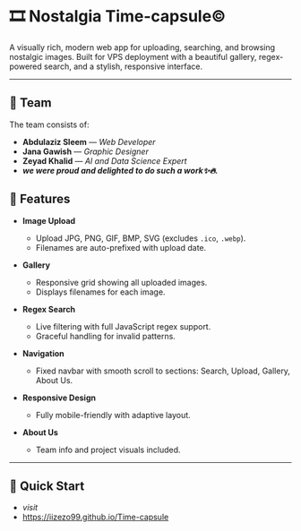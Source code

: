 # 🎞️ Nostalgia Time-capsule©

A visually rich, modern web app for uploading, searching, and browsing nostalgic images. Built for VPS deployment with a beautiful gallery, regex-powered search, and a stylish, responsive interface.

---
## 👥 Team

The team consists of:

- **Abdulaziz Sleem** — *Web Developer*  
- **Jana Gawish** — *Graphic Designer*  
- **Zeyad Khalid** — *AI and Data Science Expert*
- ***we were proud and delighted to do such a work✨🔥.***
## 🌟 Features

- **Image Upload**
  - Upload JPG, PNG, GIF, BMP, SVG (excludes `.ico`, `.webp`).
  - Filenames are auto-prefixed with upload date.

- **Gallery**
  - Responsive grid showing all uploaded images.
  - Displays filenames for each image.

- **Regex Search**
  - Live filtering with full JavaScript regex support.
  - Graceful handling for invalid patterns.

- **Navigation**
  - Fixed navbar with smooth scroll to sections: Search, Upload, Gallery, About Us.

- **Responsive Design**
  - Fully mobile-friendly with adaptive layout.

- **About Us**
  - Team info and project visuals included.
---

## 🚀 Quick Start
- *visit*
- https://iizezo99.github.io/Time-capsule